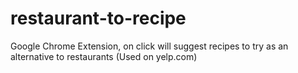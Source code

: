 # restaurant-to-recipe
Google Chrome Extension, on click will suggest recipes to try as an alternative to restaurants (Used on yelp.com)
